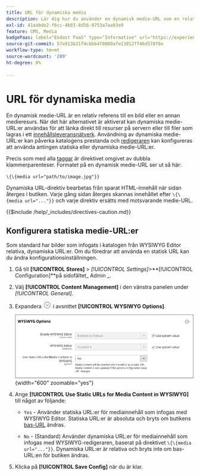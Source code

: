 ```yaml
---
title: URL för dynamiska media
description: Lär dig hur du använder en dynamisk medie-URL som en relativ referens till en bild eller en annan medieresurs.
exl-id: 41aabde2-f6cc-4b83-8d56-9753a7aa93e9
feature: CMS, Media
badgePaas: label="Endast PaaS" type="Informative" url="https://experienceleague.adobe.com/en/docs/commerce/user-guides/product-solutions" tooltip="Gäller endast Adobe Commerce i molnprojekt (Adobe-hanterad PaaS-infrastruktur) och lokala projekt."
source-git-commit: 57a913b21f4cbbb4f0800afe13012ff46d578f8e
workflow-type: tm+mt
source-wordcount: '289'
ht-degree: 0%

---
```


# URL för dynamiska media

En dynamisk medie-URL är en relativ referens till en bild eller en annan medieresurs. När det här alternativet är aktiverat kan dynamiska medie-URL:er användas för att länka direkt till resurser på servern eller till filer som lagras i ett [innehållsleveransnätverk](media-storage-content-delivery-network.md). Användning av dynamiska medie-URL:er kan påverka katalogens prestanda och [redigeraren](editor.md#configure-the-editor) kan konfigureras att använda antingen statiska eller dynamiska medie-URL:er.

Precis som med alla [taggar](../systems/markup-tags.md) är direktivet omgivet av dubbla klammerparenteser. Formatet på en dynamisk medie-URL ser ut så här:

`\{\{media url="path/to/image.jpg"}}`

Dynamiska URL-direktiv bearbetas från sparat HTML-innehåll när sidan återges i butiken. Varje gång sidan återges skannas innehållet efter `\{\{media url="..."}}` och varje direktiv ersätts med motsvarande medie-URL.

{{$include /help/_includes/directives-caution.md}}

## Konfigurera statiska medie-URL:er

Som standard har bilder som infogats i katalogen från WYSIWYG Editor relativa, dynamiska URL:er. Om du föredrar att använda en statisk URL kan du ändra konfigurationsinställningen.

1. Gå till **[!UICONTROL Stores]** > _[!UICONTROL Settings]_>**[!UICONTROL Configuration]**på sidofältet_ Admin _.

1. Välj **[!UICONTROL Content Management]** i den vänstra panelen under _[!UICONTROL General]_.

1. Expandera ![Expansionsväljaren](../assets/icon-display-expand.png) i avsnittet **[!UICONTROL WYSIWYG Options]**.

   ![WYSIWYG-alternativ](./assets/content-management-wysiwyg-options.png){width="600" zoomable="yes"}

1. Ange **[!UICONTROL Use Static URLs for Media Content in WYSIWYG]** till något av följande:

   - `Yes` - Använder statiska URL:er för mediainnehåll som infogas med WYSIWYG Editor. Statiska URL:er är absoluta och bryts om butikens [bas-URL](../stores-purchase/store-urls.md) ändras.

   - `No` - (Standard) Använder dynamiska URL:er för mediainnehåll som infogas med WYSIWYG-redigeraren, baserat på direktivet `\{\{media url="..."}}`. Dynamiska URL:er är relativa och bryts inte om bas-URL:en för butiken ändras.

1. Klicka på **[!UICONTROL Save Config]** när du är klar.
